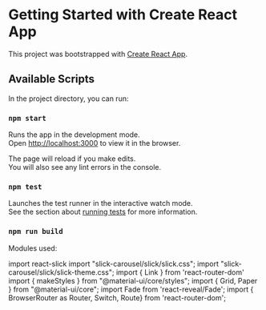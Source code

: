 # Getting Started with Create React App

This project was bootstrapped with [Create React App](https://github.com/facebook/create-react-app).

## Available Scripts

In the project directory, you can run:

### `npm start`

Runs the app in the development mode.\
Open [http://localhost:3000](http://localhost:3000) to view it in the browser.

The page will reload if you make edits.\
You will also see any lint errors in the console.

### `npm test`

Launches the test runner in the interactive watch mode.\
See the section about [running tests](https://facebook.github.io/create-react-app/docs/running-tests) for more information.

### `npm run build`

Modules used:

import react-slick
import "slick-carousel/slick/slick.css";
import "slick-carousel/slick/slick-theme.css";
import { Link } from 'react-router-dom'
import { makeStyles } from "@material-ui/core/styles";
import { Grid, Paper } from "@material-ui/core";
import Fade from 'react-reveal/Fade';
import { BrowserRouter as Router, Switch, Route} from 'react-router-dom';


